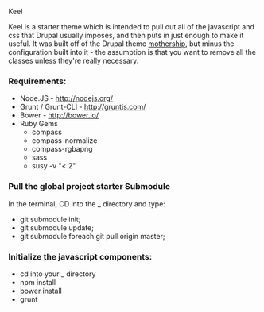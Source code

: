 Keel

Keel is a starter theme which is intended to pull out all of the javascript and css that Drupal usually imposes, and then
puts in just enough to make it useful.  It was built off of the Drupal theme [mothership](https://drupal.org/project/mothership),
but minus the configuration built into it - the assumption is that you want to remove all the classes unless they're really
necessary.

### Requirements:

*	Node.JS - <http://nodejs.org/>
*	Grunt / Grunt-CLI - <http://gruntjs.com/>
*	Bower - <http://bower.io/>
*	Ruby Gems
	-	compass
	-	compass-normalize
	-	compass-rgbapng
	-	sass
	-	susy -v "< 2"

### Pull the global project starter Submodule

In the terminal, CD into the _ directory and type:
* git submodule init;
* git submodule update;
* git submodule foreach git pull origin master;
    
### Initialize the javascript components:

*	cd into your _ directory
*	npm install
*	bower install
*	grunt
